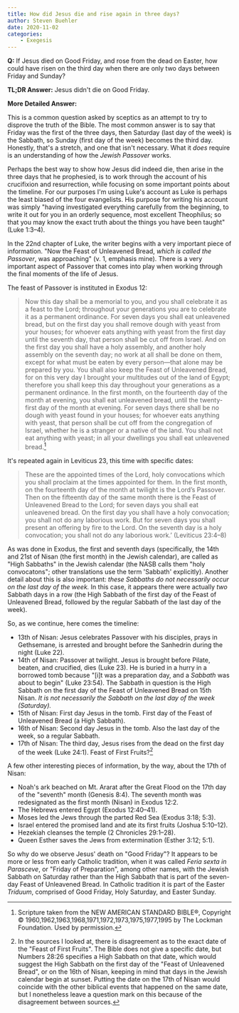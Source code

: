 ```yaml
---
title: How did Jesus die and rise again in three days? 
author: Steven Buehler
date: 2020-11-02
categories:
    - Exegesis
---
```


**Q:** If Jesus died on Good Friday, and rose from the dead on Easter, how could have risen on the third day when there are only two days between Friday and Sunday?

**TL;DR Answer:** Jesus didn't die on Good Friday.

**More Detailed Answer:**

This is a common question asked by sceptics as an attempt to try to disprove the truth of the Bible. The most common answer is to say that Friday was the first of the three days, then Saturday (last day of the week) is the Sabbath, so Sunday (first day of the week) becomes the third day. Honestly, that's a stretch, and one that isn't necessary. What it _does_ require is an understanding of how the _Jewish Passover_ works.

Perhaps the best way to show how Jesus did indeed die, then arise in the three days that he prophesied, is to work through the account of his crucifixion and resurrection, while focusing on some important points about the timeline. For our purposes I'm using Luke's account as Luke is perhaps the least biased of the four evangelists. His purpose for writing his account was simply "having investigated everything carefully from the beginning, to write it out for you in an orderly sequence, most excellent Theophilus; so that you may know the exact truth about the things you have been taught" (Luke 1:3&ndash;4).

In the 22nd chapter of Luke, the writer begins with a very important piece of information. "Now the Feast of Unleavened Bread, _which is called the Passover_, was approaching" (v. 1, emphasis mine).  There is a very important aspect of Passover that comes into play when working through the final moments of the life of Jesus.

The feast of Passover is instituted in Exodus 12:

> Now this day shall be a memorial to you, and you shall celebrate it as a feast to the Lord; throughout your generations you are to celebrate it as a permanent ordinance. For seven days you shall eat unleavened bread, but on the first day you shall remove dough with yeast from your houses; for whoever eats anything with yeast from the first day until the seventh day, that person shall be cut off from Israel. And on the first day you shall have a holy assembly, and another holy assembly on the seventh day; no work at all shall be done on them, except for what must be eaten by every person—that alone may be prepared by you. You shall also keep the Feast of Unleavened Bread, for on this very day I brought your multitudes out of the land of Egypt; therefore you shall keep this day throughout your generations as a permanent ordinance. In the first month, on the fourteenth day of the month at evening, you shall eat unleavened bread, until the twenty-first day of the month at evening. For seven days there shall be no dough with yeast found in your houses; for whoever eats anything with yeast, that person shall be cut off from the congregation of Israel, whether he is a stranger or a native of the land. You shall not eat anything with yeast; in all your dwellings you shall eat unleavened bread.[^1]

[^1]: Scripture taken from the NEW AMERICAN STANDARD BIBLE®,
Copyright © 1960,1962,1963,1968,1971,1972,1973,1975,1977,1995
by The Lockman Foundation. Used by permission.

It's repeated again in Leviticus 23, this time with specific dates:

> These are the appointed times of the Lord, holy convocations which you shall proclaim at the times appointed for them. In the first month, on the fourteenth day of the month at twilight is the Lord’s Passover. Then on the fifteenth day of the same month there is the Feast of Unleavened Bread to the Lord; for seven days you shall eat unleavened bread. On the first day you shall have a holy convocation; you shall not do any laborious work. But for seven days you shall present an offering by fire to the Lord. On the seventh day is a holy convocation; you shall not do any laborious work.’ (Leviticus 23:4&ndash;8)

As was done in Exodus, the first and seventh days (specifically, the 14th and 21st of Nisan (the first month) in the Jewish calendar), are called as "High Sabbaths" in the Jewish calendar (the NASB calls them "holy convocatons"; other translations use the term 'Sabbath' explicitly). Another detail about this is also important: _these Sabbaths do not necessarily occur on the last day of the week._ In this case, it appears there were actually _two_ Sabbath days in a row (the High Sabbath of the first day of the Feast of Unleavened Bread, followed by the regular Sabbath of the last day of the week).

So, as we continue, here comes the timeline:

- 13th of Nisan: Jesus celebrates Passover with his disciples, prays in Gethsemane, is arrested and brought before the Sanhedrin during the night (Luke 22).
- 14th of Nisan: Passover at twilight. Jesus is brought before Pilate, beaten, and crucified, dies (Luke 23). He is buried in a hurry in a borrowed tomb because "[i]t was a preparation day, and a _Sabbath_ was about to begin" (Luke 23:54). The Sabbath in question is the High Sabbath on the first day of the Feast of Unleavened Bread on 15th Nisan. _It is not necessarily the Sabbath on the last day of the week (Saturday)._
- 15th of Nisan: First day Jesus in the tomb. First day of the Feast of Unleavened Bread (a High Sabbath).
- 16th of Nisan: Second day Jesus in the tomb. Also the last day of the week, so a regular Sabbath.
- 17th of Nisan: The third day, Jesus rises from the dead on the first day of the week (Luke 24:1). Feast of First Fruits?[^2]

A few other interesting pieces of information, by the way, about the 17th of Nisan:

- Noah's ark beached on Mt. Ararat after the Great Flood on the 17th day of the "seventh" month (Genesis 8:4). The seventh month was redesignated as the first month (Nisan) in Exodus 12:2.
- The Hebrews entered Egypt (Exodus 12:40&ndash;41).
- Moses led the Jews through the parted Red Sea (Exodus 3:18; 5:3).
- Israel entered the promised land and ate its first fruits (Joshua 5:10&ndash;12).
- Hezekiah cleanses the temple (2 Chronicles 29:1&ndash;28).
- Queen Esther saves the Jews from extermination (Esther 3:12; 5:1).

[^2]: In the sources I looked at, there is disagreement as to the exact date of the "Feast of First Fruits". The Bible does not give a specific date, but Numbers 28:26 specifies a High Sabbath on that date, which would suggest the High Sabbath on the first day of the "Feast of Unleavened Bread", or on the 16th of Nisan, keeping in mind that days in the Jewish calendar begin at sunset. Putting the date on the 17th of Nisan would coincide with the other biblical events that happened on the same date, but I nonetheless leave a question mark on this because of the disagreement between sources.

So why do we observe Jesus' death on "Good Friday"? It appears to be more or less from early Catholic tradition, when it was called _Feria sexta in Parasceve_, or "Friday of Preparation", among other names, with the Jewish Sabbath on Saturday rather than the High Sabbath that is part of the seven-day Feast of Unleavened Bread. In Catholic tradition it is part of the Easter _Triduum_, comprised of Good Friday, Holy Saturday, and Easter Sunday. 